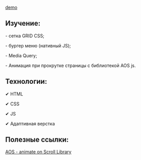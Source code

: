 <a href="https://anastasiyapozyomina.github.io/AliSayed-s/"> demo</a>
   
   <h2>Изучение:</h2>
   <p>-  сетка GRID СSS;</p>
   <p> - бургер меню (нативный JS); </p>
   <p> - Media Query;</p>
   <p> - Анимация при прокрутке страницы с библиотекой AOS js.</p>
   
   <h2>Технологии:</h2>
   <p>&#10004; HTML</p>
   <p>&#10004; CSS</p>
   <p>&#10004; JS</p>
   <p>&#10004; Адаптивная верстка</p>
   
   
   <h2>Полезные ссылки:</h2>
  <p> <a href="https://michalsnik.github.io/aos/">AOS - animate on Scroll Library</a></p>
